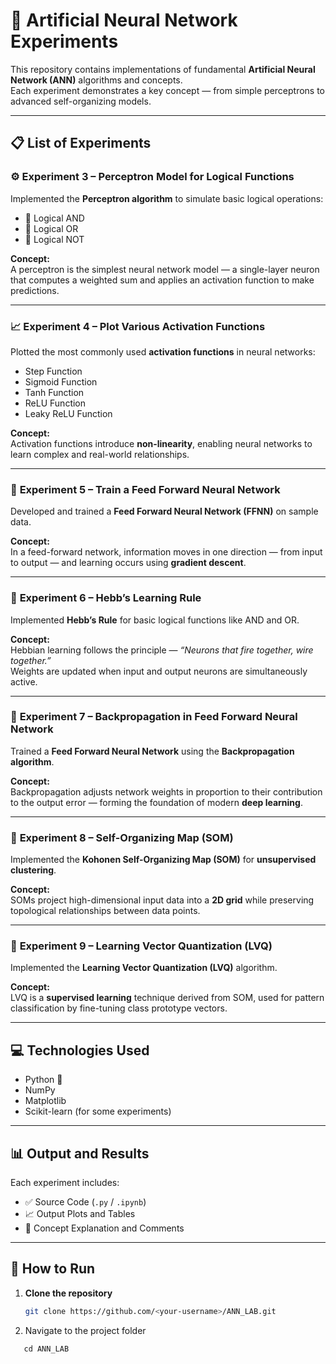 # 🧠 Artificial Neural Network Experiments

This repository contains implementations of fundamental **Artificial Neural Network (ANN)** algorithms and concepts.  
Each experiment demonstrates a key concept — from simple perceptrons to advanced self-organizing models.

---

## 📋 List of Experiments

### ⚙️ **Experiment 3 – Perceptron Model for Logical Functions**
Implemented the **Perceptron algorithm** to simulate basic logical operations:
- 🔸 Logical AND  
- 🔸 Logical OR  
- 🔸 Logical NOT  

**Concept:**  
A perceptron is the simplest neural network model — a single-layer neuron that computes a weighted sum and applies an activation function to make predictions.

---

### 📈 **Experiment 4 – Plot Various Activation Functions**
Plotted the most commonly used **activation functions** in neural networks:
- Step Function  
- Sigmoid Function  
- Tanh Function  
- ReLU Function  
- Leaky ReLU Function  

**Concept:**  
Activation functions introduce **non-linearity**, enabling neural networks to learn complex and real-world relationships.

---

### 🧩 **Experiment 5 – Train a Feed Forward Neural Network**
Developed and trained a **Feed Forward Neural Network (FFNN)** on sample data.

**Concept:**  
In a feed-forward network, information moves in one direction — from input to output — and learning occurs using **gradient descent**.

---

### 🔗 **Experiment 6 – Hebb’s Learning Rule**
Implemented **Hebb’s Rule** for basic logical functions like AND and OR.

**Concept:**  
Hebbian learning follows the principle — *“Neurons that fire together, wire together.”*  
Weights are updated when input and output neurons are simultaneously active.

---

### 🔁 **Experiment 7 – Backpropagation in Feed Forward Neural Network**
Trained a **Feed Forward Neural Network** using the **Backpropagation algorithm**.

**Concept:**  
Backpropagation adjusts network weights in proportion to their contribution to the output error — forming the foundation of modern **deep learning**.

---

### 🧭 **Experiment 8 – Self-Organizing Map (SOM)**
Implemented the **Kohonen Self-Organizing Map (SOM)** for **unsupervised clustering**.

**Concept:**  
SOMs project high-dimensional input data into a **2D grid** while preserving topological relationships between data points.

---

### 🎯 **Experiment 9 – Learning Vector Quantization (LVQ)**
Implemented the **Learning Vector Quantization (LVQ)** algorithm.

**Concept:**  
LVQ is a **supervised learning** technique derived from SOM, used for pattern classification by fine-tuning class prototype vectors.

---

## 💻 Technologies Used
- Python 🐍  
- NumPy  
- Matplotlib  
- Scikit-learn (for some experiments)

---

## 📊 Output and Results
Each experiment includes:
- ✅ Source Code (`.py` / `.ipynb`)  
- 📈 Output Plots and Tables  
- 🧠 Concept Explanation and Comments  

---

## 🚀 How to Run

1. **Clone the repository**
   ```bash
   git clone https://github.com/<your-username>/ANN_LAB.git

2. Navigate to the project folder
```
   cd ANN_LAB
